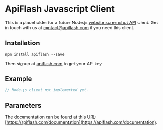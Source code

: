 # ApiFlash Javascript Client

This is a placeholder for a future Node.js [website screenshot API](https://apiflash.com) client. 
Get in touch with us at [contact@apiflash.com](mailto:contact@apiflash.com) if you need this client. 


## Installation

```
npm install apiflash --save
```

Then signup at [apiflash.com](https://apiflash.com) to get your API key.

## Example

```js
// Node.js client not implemented yet.
```

## Parameters

The documentation can be found at this URL: [https://apiflash.com/documentation](https://apiflash.com/documentation).